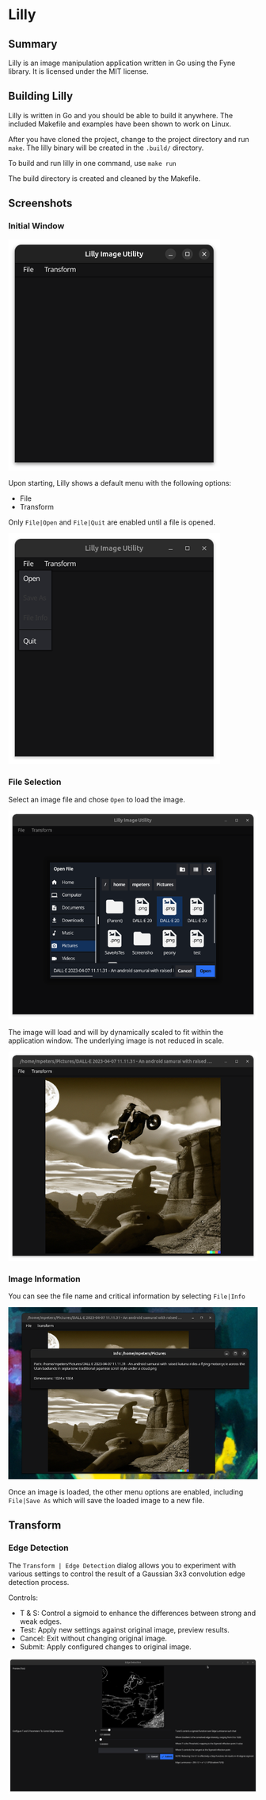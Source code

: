 # Lilly #

## Summary ##

Lilly is an image manipulation application written in Go using the Fyne library.  It is licensed under the MIT license.

## Building Lilly ##

Lilly is written in Go and you should be able to build it anywhere.  The included Makefile and examples have been shown to work on Linux.

After you have cloned the project, change to the project directory and run `make`.  The lilly binary will be created in the `.build/` directory.

To build and run lilly in one command, use `make run`

The build directory is created and cleaned by the Makefile.

## Screenshots ##

### Initial Window ###

![initial application window](./images/img1.png)

Upon starting, Lilly shows a default menu with the following options:

* File
* Transform

Only `File|Open` and `File|Quit` are enabled until a file is opened.

![Only Open and Quit are enabled until a file is opened](./images/img2.png)

### File Selection ###

Select an image file and chose `Open` to load the image.

![Image File Selector Dialog](./images/img3.png)

 The image will load and will by dynamically scaled to fit within the application window.  The underlying image is not reduced in scale.

![An image is loaded](./images/img4.png)

### Image Information ###

You can see the file name and critical information by selecting `File|Info`

![Image info](./images/img5.png)

Once an image is loaded, the other menu options are enabled, including `File|Save As` which will save the loaded image to a new file.

## Transform ##

### Edge Detection ###

The `Transform | Edge Detection` dialog allows you to experiment with various settings to control the result of a Gaussian 3x3 convolution edge detection process.

Controls:

* T & S: Control a sigmoid to enhance the differences between strong and weak edges.
* Test: Apply new settings against original image, preview results.
* Cancel: Exit without changing original image.
* Submit: Apply configured changes to original image.

![Edge Detetection Dialog](./images/img6.png)

